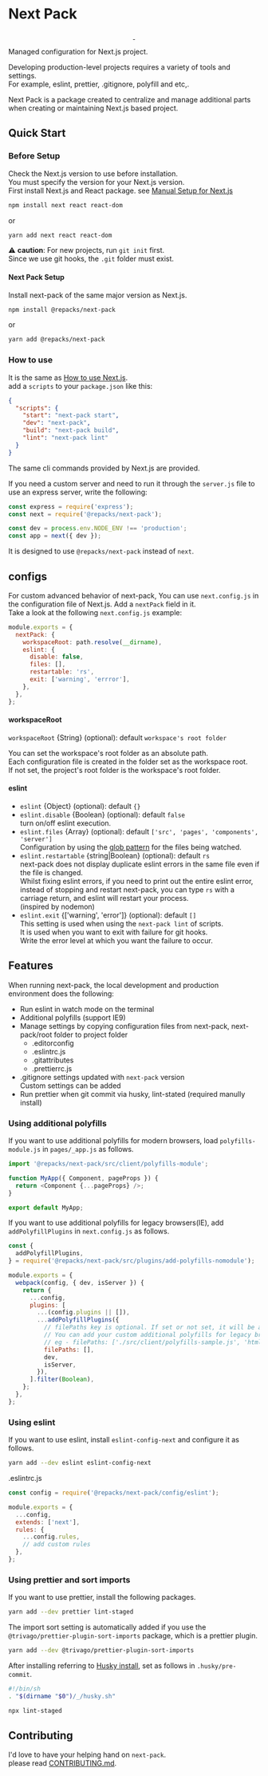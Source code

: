 # Next Pack

<p align="center">
  <a aria-label="NPM version" href="https://www.npmjs.com/package/@repacks/next-pack">
    <img alt="" src="https://img.shields.io/npm/v/@repacks/next-pack.svg?style=for-the-badge&labelColor=000000">
  </a>
  <a aria-label="License" href="https://github.com/haydnhkim/next-pack/blob/master/LICENSE">
    <img alt="" src="https://img.shields.io/npm/l/@repacks/next-pack.svg?style=for-the-badge&labelColor=000000">
  </a>
</p>

Managed configuration for Next.js project.

Developing production-level projects requires a variety of tools and settings.  
For example, eslint, prettier, .gitignore, polyfill and etc,.

Next Pack is a package created to centralize and manage additional parts when creating or maintaining Next.js based project.

## Quick Start

### Before Setup

Check the Next.js version to use before installation.  
You must specify the version for your Next.js version.  
First install Next.js and React package. see [Manual Setup for Next.js](https://github.com/zeit/next.js#manual-setup)

```sh
npm install next react react-dom
```

or

```sh
yarn add next react react-dom
```

⚠️ **caution**: For new projects, run `git init` first.  
Since we use git hooks, the `.git` folder must exist.

#### Next Pack Setup

Install next-pack of the same major version as Next.js.

```sh
npm install @repacks/next-pack
```

or

```sh
yarn add @repacks/next-pack
```

### How to use

It is the same as [How to use Next.js](https://nextjs.org/docs#manual-setup).  
add a `scripts` to your `package.json` like this:

```json
{
  "scripts": {
    "start": "next-pack start",
    "dev": "next-pack",
    "build": "next-pack build",
    "lint": "next-pack lint"
  }
}
```

The same cli commands provided by Next.js are provided.

If you need a custom server and need to run it through the `server.js` file to use an express server, write the following:

```js
const express = require('express');
const next = require('@repacks/next-pack');

const dev = process.env.NODE_ENV !== 'production';
const app = next({ dev });
```

It is designed to use `@repacks/next-pack` instead of `next`.

## configs

For custom advanced behavior of next-pack, You can use `next.config.js` in the configuration file of Next.js. Add a `nextPack` field in it.  
Take a look at the following `next.config.js` example:

```js
module.exports = {
  nextPack: {
    workspaceRoot: path.resolve(__dirname),
    eslint: {
      disable: false,
      files: [],
      restartable: 'rs',
      exit: ['warning', 'errror'],
    },
  },
};
```

#### workspaceRoot

`workspaceRoot` {String} (optional): default `workspace's root folder`

You can set the workspace's root folder as an absolute path.  
Each configuration file is created in the folder set as the workspace root.  
If not set, the project's root folder is the workspace's root folder.

#### eslint

- `eslint` {Object} (optional): default `{}`
- `eslint.disable` {Boolean} (optional): default `false`  
  turn on/off eslint execution.
- `eslint.files` {Array<string>} (optional): default `['src', 'pages', 'components', 'server']`  
  Configuration by using the [glob pattern](https://eslint.org/docs/user-guide/configuring#configuration-based-on-glob-patterns) for the files being watched.
- `eslint.restartable` {string|Boolean} (optional): default `rs`  
  next-pack does not display duplicate eslint errors in the same file even if the file is changed.  
  Whilst fixing eslint errors, if you need to print out the entire eslint error, instead of stopping and restart next-pack, you can type `rs` with a carriage return, and eslint will restart your process.  
  (inspired by nodemon)
- `eslint.exit` {['warning', 'error']} (optional): default `[]`  
  This setting is used when using the `next-pack lint` of scripts.  
  It is used when you want to exit with failure for git hooks.  
  Write the error level at which you want the failure to occur.

## Features

When running next-pack, the local development and production environment does the following:

- Run eslint in watch mode on the terminal
- Additional polyfills (support IE9)
- Manage settings by copying configuration files from next-pack, next-pack/root folder to project folder
  - .editorconfig
  - .eslintrc.js
  - .gitattributes
  - .prettierrc.js
- .gitignore settings updated with `next-pack` version  
  Custom settings can be added
- Run prettier when git commit via husky, lint-stated (required manully install)

### Using additional polyfills

If you want to use additional polyfills for modern browsers, load `polyfills-module.js` in `pages/_app.js` as follows.

```js
import '@repacks/next-pack/src/client/polyfills-module';

function MyApp({ Component, pageProps }) {
  return <Component {...pageProps} />;
}

export default MyApp;
```

If you want to use additional polyfills for legacy browsers(IE), add `addPolyfillPlugins` in `next.config.js` as follows.

```js
const {
  addPolyfillPlugins,
} = require('@repacks/next-pack/src/plugins/add-polyfills-nomodule');

module.exports = {
  webpack(config, { dev, isServer }) {
    return {
      ...config,
      plugins: [
        ...(config.plugins || []),
        ...addPolyfillPlugins({
          // filePaths key is optional. If set or not set, it will be added to the `polyfills-nomodule.js` of next-pack.
          // You can add your custom additional polyfills for legacy browsers.
          // eg - filePaths: ['./src/client/polyfills-sample.js', 'html5shiv']
          filePaths: [],
          dev,
          isServer,
        }),
      ].filter(Boolean),
    };
  },
};
```

### Using eslint

If you want to use eslint, install `eslint-config-next` and configure it as follows.

```sh
yarn add --dev eslint eslint-config-next
```

.eslintrc.js

```js
const config = require('@repacks/next-pack/config/eslint');

module.exports = {
  ...config,
  extends: ['next'],
  rules: {
    ...config.rules,
    // add custom rules
  },
};
```

### Using prettier and sort imports

If you want to use prettier, install the following packages.

```sh
yarn add --dev prettier lint-staged
```

The import sort setting is automatically added if you use the `@trivago/prettier-plugin-sort-imports` package, which is a prettier plugin.

```sh
yarn add --dev @trivago/prettier-plugin-sort-imports
```

After installing referring to [Husky install](https://typicode.github.io/husky/#/?id=automatic-recommended), set as follows in `.husky/pre-commit`.

```sh
#!/bin/sh
. "$(dirname "$0")/_/husky.sh"

npx lint-staged
```

## Contributing

I'd love to have your helping hand on `next-pack`.  
please read [CONTRIBUTING.md](CONTRIBUTING.md).
